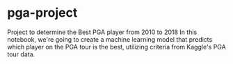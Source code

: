 # pga-project
Project to determine the Best PGA player from 2010 to 2018 In this notebook, we're going to create a machine learning model that predicts which player on the PGA tour is the best, utilizing criteria from Kaggle's PGA tour data.
